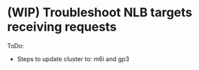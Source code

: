 # (WIP) Troubleshoot NLB targets receiving requests

ToDo:

- Steps to update cluster to: m6i and gp3

